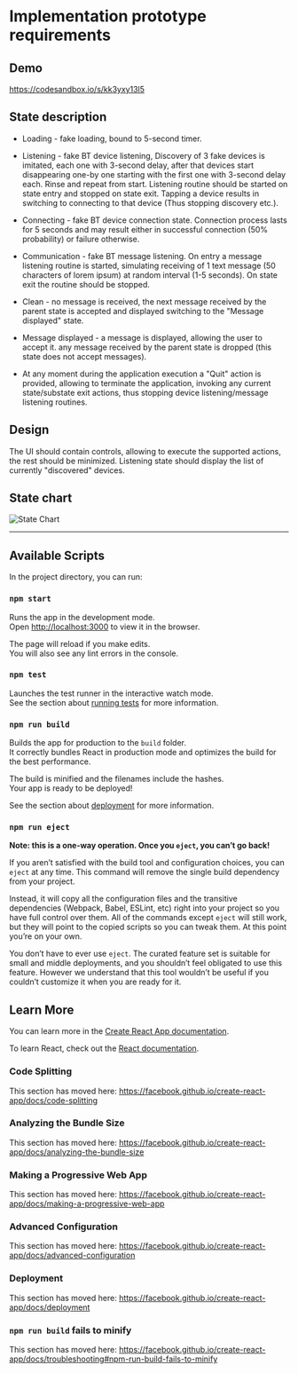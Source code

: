 # Implementation prototype requirements

## Demo

https://codesandbox.io/s/kk3yxy13l5

## State description

- Loading - fake loading, bound to 5-second timer.

- Listening - fake BT device listening, Discovery of 3 fake devices is imitated, each one with 3-second delay, after that devices start disappearing one-by one starting with the first one with 3-second delay each. Rinse and repeat from start. Listening routine should be started on state entry and stopped on state exit. Tapping a device results in switching to connecting to that device (Thus stopping discovery etc.).

- Connecting - fake BT device connection state. Connection process lasts for 5 seconds and may result either in successful connection (50% probability) or failure otherwise.

- Communication - fake BT message listening. On entry a message listening routine is started, simulating receiving of 1 text message (50 characters of lorem ipsum) at random interval (1-5 seconds). On state exit the routine should be stopped.

- Clean - no message is received, the next message received by the parent state is accepted and displayed switching to the "Message displayed" state.

- Message displayed - a message is displayed, allowing the user to accept it. any message received by the parent state is dropped (this state does not accept messages).

- At any moment during the application execution a "Quit" action is provided, allowing to terminate the application, invoking any current state/substate exit actions, thus stopping device listening/message listening routines.

## Design

The UI should contain controls, allowing to execute the supported actions, the rest should be minimized. Listening state should display the list of currently "discovered" devices.

## State chart

![State Chart](https://i.imgur.com/m1IAH8B.png "State Chart")

---

## Available Scripts

In the project directory, you can run:

### `npm start`

Runs the app in the development mode.<br>
Open [http://localhost:3000](http://localhost:3000) to view it in the browser.

The page will reload if you make edits.<br>
You will also see any lint errors in the console.

### `npm test`

Launches the test runner in the interactive watch mode.<br>
See the section about [running tests](https://facebook.github.io/create-react-app/docs/running-tests) for more information.

### `npm run build`

Builds the app for production to the `build` folder.<br>
It correctly bundles React in production mode and optimizes the build for the best performance.

The build is minified and the filenames include the hashes.<br>
Your app is ready to be deployed!

See the section about [deployment](https://facebook.github.io/create-react-app/docs/deployment) for more information.

### `npm run eject`

**Note: this is a one-way operation. Once you `eject`, you can’t go back!**

If you aren’t satisfied with the build tool and configuration choices, you can `eject` at any time. This command will remove the single build dependency from your project.

Instead, it will copy all the configuration files and the transitive dependencies (Webpack, Babel, ESLint, etc) right into your project so you have full control over them. All of the commands except `eject` will still work, but they will point to the copied scripts so you can tweak them. At this point you’re on your own.

You don’t have to ever use `eject`. The curated feature set is suitable for small and middle deployments, and you shouldn’t feel obligated to use this feature. However we understand that this tool wouldn’t be useful if you couldn’t customize it when you are ready for it.

## Learn More

You can learn more in the [Create React App documentation](https://facebook.github.io/create-react-app/docs/getting-started).

To learn React, check out the [React documentation](https://reactjs.org/).

### Code Splitting

This section has moved here: https://facebook.github.io/create-react-app/docs/code-splitting

### Analyzing the Bundle Size

This section has moved here: https://facebook.github.io/create-react-app/docs/analyzing-the-bundle-size

### Making a Progressive Web App

This section has moved here: https://facebook.github.io/create-react-app/docs/making-a-progressive-web-app

### Advanced Configuration

This section has moved here: https://facebook.github.io/create-react-app/docs/advanced-configuration

### Deployment

This section has moved here: https://facebook.github.io/create-react-app/docs/deployment

### `npm run build` fails to minify

This section has moved here: https://facebook.github.io/create-react-app/docs/troubleshooting#npm-run-build-fails-to-minify
